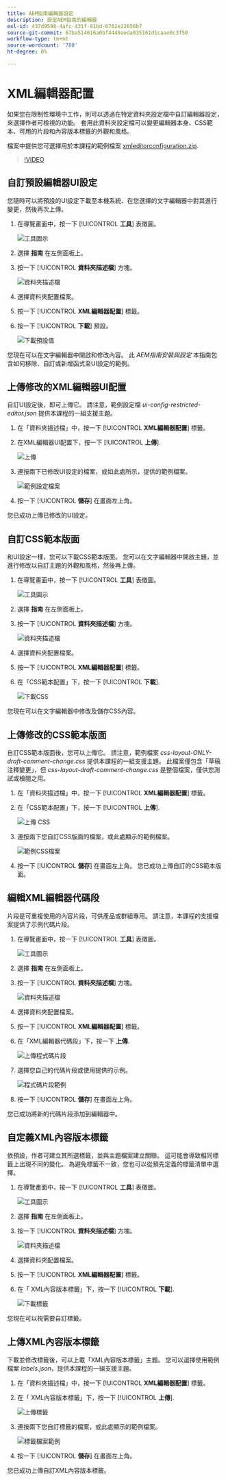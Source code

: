```yaml
---
title: AEM指南編輯器設定
description: 設定AEM指南的編輯器
exl-id: 437d9598-4afc-431f-81bd-6762e22656b7
source-git-commit: 67ba514616a0bf4449aeda035161d1caae0c3f50
workflow-type: tm+mt
source-wordcount: '780'
ht-degree: 0%

---
```


# XML編輯器配置

如果您在限制性環境中工作，則可以透過在特定資料夾設定檔中自訂編輯器設定，來選擇作者可檢視的功能。 套用此資料夾設定檔可以變更編輯器本身、CSS範本、可用的片段和內容版本標籤的外觀和風格。

檔案中提供您可選擇用於本課程的範例檔案 [xmleditorconfiguration.zip](assets/xmleditorconfiguration.zip).

>[!VIDEO](https://video.tv.adobe.com/v/342762?quality=12&learn=on)

## 自訂預設編輯器UI設定

您隨時可以將預設的UI設定下載至本機系統、在您選擇的文字編輯器中對其進行變更，然後再次上傳。

1. 在導覽畫面中，按一下 [!UICONTROL **工具**] 表徵圖。

   ![工具圖示](images/reuse/tools-icon.png)

1. 選擇 **指南** 在左側面板上。

1. 按一下 [!UICONTROL **資料夾描述檔**] 方塊。

   ![資料夾描述檔](images/reuse/folder-profiles-tile.png)

1. 選擇資料夾配置檔案。

1. 按一下 [!UICONTROL **XML編輯器配置**] 標籤。

1. 按一下 [!UICONTROL **下載**] 預設。

   ![下載預設值](images/lesson-4/download-default.png)

您現在可以在文字編輯器中開啟和修改內容。 此 _AEM指南安裝與設定_ 本指南包含如何移除、自訂或新增函式至UI設定的範例。

## 上傳修改的XML編輯器UI配置

自訂UI設定後，即可上傳它。 請注意，範例設定檔 _ui-config-restricted-editor.json_ 提供本課程的一組支援主題。

1. 在「資料夾描述檔」中，按一下 [!UICONTROL **XML編輯器配置**] 標籤。

1. 在XML編輯器UI配置下，按一下 [!UICONTROL **上傳**].

   ![上傳](images/lesson-4/upload.png)

1. 連按兩下已修改UI設定的檔案，或如此處所示，提供的範例檔案。

   ![範例設定檔案](images/lesson-4/sample-config-file.png)

1. 按一下 [!UICONTROL **儲存**] 在畫面左上角。

您已成功上傳已修改的UI設定。

## 自訂CSS範本版面

和UI設定一樣，您可以下載CSS範本版面。 您可以在文字編輯器中開啟主題，並進行修改以自訂主題的外觀和風格，然後再上傳。

1. 在導覽畫面中，按一下 [!UICONTROL **工具**] 表徵圖。

   ![工具圖示](images/reuse/tools-icon.png)

1. 選擇 **指南** 在左側面板上。

1. 按一下 [!UICONTROL **資料夾描述檔**] 方塊。

   ![資料夾描述檔](images/reuse/folder-profiles-tile.png)

1. 選擇資料夾配置檔案。

1. 按一下 [!UICONTROL **XML編輯器配置**] 標籤。

1. 在「CSS範本配置」下，按一下 [!UICONTROL **下載**].

   ![下載CSS](images/lesson-4/download-css.png)

您現在可以在文字編輯器中修改及儲存CSS內容。

## 上傳修改的CSS範本版面

自訂CSS範本版面後，您可以上傳它。 請注意，範例檔案 _css-layout-ONLY-draft-comment-change.css_ 提供本課程的一組支援主題。 此檔案僅包含「草稿注釋變更」，但 _css-layout-draft-comment-change.css_ 是整個檔案，僅供您測試或檢閱之用。

1. 在「資料夾描述檔」中，按一下 [!UICONTROL **XML編輯器配置**] 標籤。

1. 在「CSS範本配置」下，按一下 [!UICONTROL **上傳**].

   ![上傳 CSS](images/lesson-4/upload-css.png)

1. 連按兩下您自訂CSS版面的檔案，或此處顯示的範例檔案。

   ![範例CSS檔案](images/lesson-4/sample-css-file.png)

1. 按一下 [!UICONTROL **儲存**] 在畫面左上角。
您已成功上傳自訂的CSS範本版面。

## 編輯XML編輯器代碼段

片段是可重複使用的內容片段，可供產品或群組專用。 請注意，本課程的支援檔案提供了示例代碼片段。

1. 在導覽畫面中，按一下 [!UICONTROL **工具**] 表徵圖。

   ![工具圖示](images/reuse/tools-icon.png)

1. 選擇 **指南** 在左側面板上。

1. 按一下 [!UICONTROL **資料夾描述檔**] 方塊。

   ![資料夾描述檔](images/reuse/folder-profiles-tile.png)

1. 選擇資料夾配置檔案。

1. 按一下 [!UICONTROL **XML編輯器配置**] 標籤。

1. 在「XML編輯器代碼段」下，按一下 **上傳**.

   ![上傳程式碼片段](images/lesson-4/upload-snippets.png)

1. 選擇您自己的代碼片段或使用提供的示例。

   ![程式碼片段範例](images/lesson-4/sample-snippet.png)

1. 按一下 [!UICONTROL **儲存**] 在畫面左上角。

您已成功將新的代碼片段添加到編輯器中。

## 自定義XML內容版本標籤

依預設，作者可建立其所選標籤，並與主題檔案建立關聯。 這可能會導致相同標籤上出現不同的變化。 為避免標籤不一致，您也可以從預先定義的標籤清單中選擇。

1. 在導覽畫面中，按一下 [!UICONTROL **工具**] 表徵圖。

   ![工具圖示](images/reuse/tools-icon.png)

1. 選擇 **指南** 在左側面板上。

1. 按一下 [!UICONTROL **資料夾描述檔**] 方塊。

   ![資料夾描述檔](images/reuse/folder-profiles-tile.png)

1. 選擇資料夾配置檔案。

1. 按一下 [!UICONTROL **XML編輯器配置**] 標籤。

1. 在「 XML內容版本標籤」下，按一下 [!UICONTROL **下載**].

   ![下載標籤](images/lesson-4/download-labels.png)

您現在可以視需要自訂標籤。

## 上傳XML內容版本標籤

下載並修改標籤後，可以上載「XML內容版本標籤」主題。 您可以選擇使用範例檔案 _labels.json_，提供本課程的一組支援主題。

1. 在「資料夾描述檔」中，按一下 [!UICONTROL **XML編輯器配置**] 標籤。

1. 在「 XML內容版本標籤」下，按一下 [!UICONTROL **上傳**].

   ![上傳標籤](images/lesson-4/upload-labels.png)

1. 連按兩下您自訂標籤的檔案，或此處顯示的範例檔案。

   ![標籤檔案範例](images/lesson-4/sample-labels-file.png)

1. 按一下 [!UICONTROL **儲存**] 在畫面左上角。

您已成功上傳自訂XML內容版本標籤。
